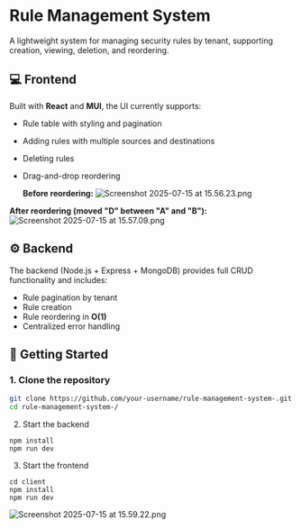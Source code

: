 # Rule Management System

A lightweight system for managing security rules by tenant, supporting creation, viewing, deletion, and reordering.

## 💻 Frontend

Built with **React** and **MUI**, the UI currently supports:

- Rule table with styling and pagination
- Adding rules with multiple sources and destinations
- Deleting rules
- Drag-and-drop reordering



  **Before reordering:**
![Screenshot 2025-07-15 at 15.56.23.png](../../../../var/folders/zw/1s7k9q196bzbsyf4h3m78xl40000gn/T/TemporaryItems/NSIRD_screencaptureui_uRs2yw/Screenshot%202025-07-15%20at%2015.56.23.png)

**After reordering (moved "D" between "A" and "B"):**
![Screenshot 2025-07-15 at 15.57.09.png](../../../../var/folders/zw/1s7k9q196bzbsyf4h3m78xl40000gn/T/TemporaryItems/NSIRD_screencaptureui_Tcp6cs/Screenshot%202025-07-15%20at%2015.57.09.png)


## ⚙️ Backend

The backend (Node.js + Express + MongoDB) provides full CRUD functionality and includes:

- Rule pagination by tenant
- Rule creation 
- Rule reordering in **O(1)**
- Centralized error handling

## 🚀 Getting Started

### 1. Clone the repository

```bash
git clone https://github.com/your-username/rule-management-system-.git
cd rule-management-system-/
```

2. Start the backend
```
npm install
npm run dev
```
3. Start the frontend
```
cd client
npm install
npm run dev
```

![Screenshot 2025-07-15 at 15.59.22.png](../../../../var/folders/zw/1s7k9q196bzbsyf4h3m78xl40000gn/T/TemporaryItems/NSIRD_screencaptureui_lOgtja/Screenshot%202025-07-15%20at%2015.59.22.png)